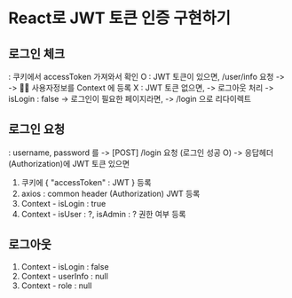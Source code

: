 # React로 JWT 토큰 인증 구현하기

## 로그인 체크
 : 쿠키에서 accessToken 가져와서 확인
 O : JWT 토큰이 있으면, /user/info 요청 -> 
        -> 👩‍💼 사용자정보를 Context 에 등록
 X : JWT 토큰 없으면,
        -> 로그아웃 처리
        -> isLogin : false
        -> 로그인이 필요한 페이지라면, -> /login 으로 리다이렉트

## 로그인 요청
 : username, password 를 -> [POST] /login 요청
   (로그인 성공 O) -> 응답헤더 (Authorization)에 JWT 토큰 있으면
   1. 쿠키에 { "accessToken" : JWT } 등록
   2. axios : common header (Authorization) JWT 등록
   3. Context - isLogin : true
   4. Context - isUser : ?, isAdmin : ? 권한 여부 등록

## 로그아웃
1. Context - isLogin    : false
1. Context - userInfo   : null
1. Context - role       : null
